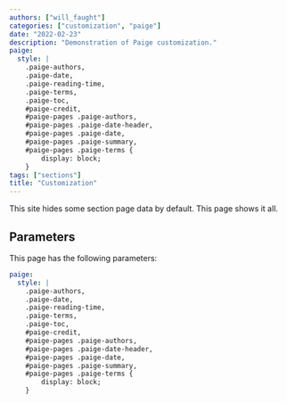 ```yaml
---
authors: ["will_faught"]
categories: ["customization", "paige"]
date: "2022-02-23"
description: "Demonstration of Paige customization."
paige:
  style: |
    .paige-authors,
    .paige-date,
    .paige-reading-time,
    .paige-terms,
    .paige-toc,
    #paige-credit,
    #paige-pages .paige-authors,
    #paige-pages .paige-date-header,
    #paige-pages .paige-date,
    #paige-pages .paige-summary,
    #paige-pages .paige-terms {
        display: block;
    }
tags: ["sections"]
title: "Customization"
---
```


This site hides some section page data by default. This page shows it all.

<!--more-->

## Parameters

This page has the following parameters:

```yaml
paige:
  style: |
    .paige-authors,
    .paige-date,
    .paige-reading-time,
    .paige-terms,
    .paige-toc,
    #paige-credit,
    #paige-pages .paige-authors,
    #paige-pages .paige-date-header,
    #paige-pages .paige-date,
    #paige-pages .paige-summary,
    #paige-pages .paige-terms {
        display: block;
    }
```
